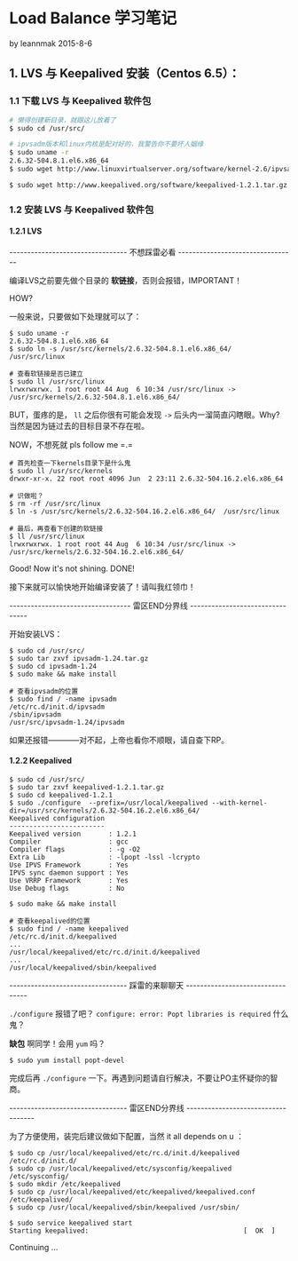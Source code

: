 # Load Balance 学习笔记

by leannmak 2015-8-6

## 1. LVS 与 Keepalived 安装（Centos 6.5）：
### 1.1 下载 LVS 与 Keepalived 软件包
```bash
# 懒得创建新目录，就跟这儿放着了
$ sudo cd /usr/src/

# ipvsadm版本和linux内核是配对好的，我警告你不要坏人姻缘
$ sudo uname -r
2.6.32-504.8.1.el6.x86_64
$ sudo wget http://www.linuxvirtualserver.org/software/kernel-2.6/ipvsadm-1.24.tar.gz

$ sudo wget http://www.keepalived.org/software/keepalived-1.2.1.tar.gz
```
### 1.2 安装 LVS 与 Keepalived 软件包

#### 1.2.1 LVS

--------------------------------- 不想踩雷必看 ---------------------------------

编译LVS之前要先做个目录的 **软链接**，否则会报错，IMPORTANT！

HOW?

一般来说，只要做如下处理就可以了：
```
$ sudo uname -r
2.6.32-504.8.1.el6.x86_64
$ sudo ln -s /usr/src/kernels/2.6.32-504.8.1.el6.x86_64/  /usr/src/linux

# 查看软链接是否已建立
$ sudo ll /usr/src/linux
lrwxrwxrwx. 1 root root 44 Aug  6 10:34 /usr/src/linux -> /usr/src/kernels/2.6.32-504.8.1.el6.x86_64/
```
BUT，蛋疼的是， `ll` 之后你很有可能会发现 `->` 后头内一溜简直闪瞎眼。Why? 当然是因为链过去的目标目录不存在啦。

NOW，不想死就 pls follow me =.=
```
# 首先检查一下kernels目录下是什么鬼
$ sudo ll /usr/src/kernels
drwxr-xr-x. 22 root root 4096 Jun  2 23:11 2.6.32-504.16.2.el6.x86_64

# 识做啦？
$ rm -rf /usr/src/linux
$ ln -s /usr/src/kernels/2.6.32-504.16.2.el6.x86_64/  /usr/src/linux

# 最后，再查看下创建的软链接
$ ll /usr/src/linux
lrwxrwxrwx. 1 root root 44 Aug  6 10:34 /usr/src/linux -> /usr/src/kernels/2.6.32-504.16.2.el6.x86_64/
```
Good! Now it's not shining. DONE!

接下来就可以愉快地开始编译安装了！请叫我红领巾！

---------------------------------- 雷区END分界线 --------------------------------

开始安装LVS：
```
$ sudo cd /usr/src/
$ sudo tar zxvf ipvsadm-1.24.tar.gz
$ sudo cd ipvsadm-1.24
$ sudo make && make install

# 查看ipvsadm的位置
$ sudo find / -name ipvsadm
/etc/rc.d/init.d/ipvsadm
/sbin/ipvsadm
/usr/src/ipvsadm-1.24/ipvsadm
```
如果还报错————对不起，上帝也看你不顺眼，请自查下RP。

#### 1.2.2 Keepalived

```
$ sudo cd /usr/src/
$ sudo tar zxvf keepalived-1.2.1.tar.gz
$ sudo cd keepalived-1.2.1
$ sudo ./configure  --prefix=/usr/local/keepalived --with-kernel-dir=/usr/src/kernels/2.6.32-504.16.2.el6.x86_64/
Keepalived configuration
------------------------
Keepalived version       : 1.2.1
Compiler                 : gcc
Compiler flags           : -g -O2
Extra Lib                : -lpopt -lssl -lcrypto 
Use IPVS Framework       : Yes
IPVS sync daemon support : Yes
Use VRRP Framework       : Yes
Use Debug flags          : No

$ sudo make && make install

# 查看keepalived的位置
$ sudo find / -name keepalived
/etc/rc.d/init.d/keepalived
...
/usr/local/keepalived/etc/rc.d/init.d/keepalived
...
/usr/local/keepalived/sbin/keepalived
```
--------------------------------- 踩雷的来聊聊天 ---------------------------------

`./configure` 报错了吧？ `configure: error: Popt libraries is required` 什么鬼？

**缺包** 啊同学！会用 `yum` 吗？
```
$ sudo yum install popt-devel
```
完成后再 `./configure` 一下。再遇到问题请自行解决，不要让PO主怀疑你的智商。

--------------------------------- 雷区END分界线 -----------------------------------

为了方便使用，装完后建议做如下配置，当然 it all depends on u ：
```
$ sudo cp /usr/local/keepalived/etc/rc.d/init.d/keepalived /etc/rc.d/init.d/
$ sudo cp /usr/local/keepalived/etc/sysconfig/keepalived /etc/sysconfig/
$ sudo mkdir /etc/keepalived
$ sudo cp /usr/local/keepalived/etc/keepalived/keepalived.conf /etc/keepalived/
$ sudo cp /usr/local/keepalived/sbin/keepalived /usr/sbin/

$ sudo service keepalived start
Starting keepalived:                                       [  OK  ]
```

Continuing ...
